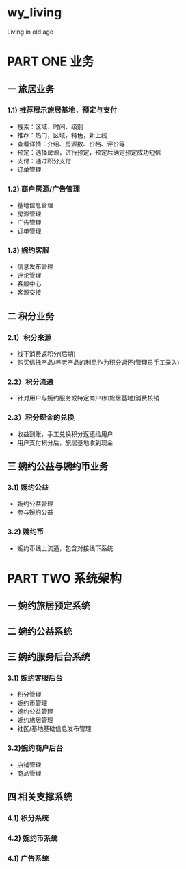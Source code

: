 # wy_living
Living in old age

# PART ONE 业务
## 一 旅居业务
### 1.1) 推荐展示旅居基地，预定与支付
* 搜索：区域、时间、级别
* 推荐：热门，区域，特色，新上线
* 查看详情：介绍、房源数、价格、评价等
* 预定：选择房源，进行预定，预定后确定预定成功短信
* 支付：通过积分支付
* 订单管理

### 1.2) 商户房源/广告管理
* 基地信息管理
* 房源管理
* 广告管理
* 订单管理

### 1.3) 婉约客服
* 信息发布管理  
* 评论管理
* 客服中心
* 客源交接

## 二 积分业务
### 2.1）积分来源
* 线下消费返积分(后期)
* 购买信托产品/养老产品的利息作为积分返还(管理员手工录入)

### 2.2）积分流通
* 针对用户与婉约服务或特定商户(如旅居基地)消费核销

### 2.3）积分现金的兑换
* 收益到账，手工兑换积分返还给用户
* 用户支付积分后，旅居基地收到现金

## 三 婉约公益与婉约币业务
### 3.1) 婉约公益
* 婉约公益管理
* 参与婉约公益

### 3.2) 婉约币
* 婉约币线上流通，包含对接线下系统

# PART TWO 系统架构
## 一 婉约旅居预定系统
## 二 婉约公益系统
## 三 婉约服务后台系统
### 3.1) 婉约客服后台
* 积分管理
* 婉约币管理
* 婉约公益管理
* 婉约旅居管理
* 社区/基地基础信息发布管理

### 3.2)婉约商户后台
* 店铺管理
* 商品管理

## 四 相关支撑系统
### 4.1) 积分系统
### 4.2) 婉约币系统
### 4.1) 广告系统
